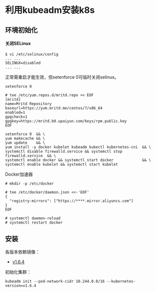 # 利用kubeadm安装k8s

## 环境初始化

#### 关闭SELinux

```
$ vi /etc/selinux/config 
... ...
SELINUX=disabled
... ...
```

正常需重启才能生效，但setenforce 0可临时关闭selinux。

```
setenforce 0
```

```
# tee /etc/yum.repos.d/mritd.repo << EOF
[mritd]
name=Mritd Repository
baseurl=https://yum.mritd.me/centos/7/x86_64
enabled=1
gpgcheck=1
gpgkey=https://mritd.b0.upaiyun.com/keys/rpm.public.key
EOF
```

```
setenforce 0  && \
yum makecache && \
yum update    && \
yum install -y docker kubelet kubeadm kubectl kubernetes-cni  && \
systemctl disable firewalld.service && systemctl stop firewalld.service  && \
systemctl enable docker && systemctl start docker             && \
systemctl enable kubelet && systemctl start kubelet
```

Docker加速器

```
# mkdir -p /etc/docker

# tee /etc/docker/daemon.json <<-'EOF'
{
  "registry-mirrors": ["https://****.mirror.aliyuncs.com"]
}
EOF

# systemctl daemon-reload
# systemctl restart docker
```


## 安装

各版本依赖镜像：

- [v1.6.4](./v1.6.4/README.md)

初始化集群：

```
kubeadm init --pod-network-cidr 10.244.0.0/16 --kubernetes-version=v1.6.4
```
